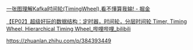 [一张图理解Kafka时间轮(TimingWheel),看不懂算我输! - 掘金](https://juejin.cn/post/6844904110399946766#heading-3)

[【EP02】超级好玩的数据结构：定时器，时间轮，分层时间轮 Timer, Timing Wheel, Hierarchical Timing Wheel_哔哩哔哩_bilibili](https://www.bilibili.com/video/BV1ry4y1k7E6/?share_source=copy_web&vd_source=b0a035fa37e9787f338156cecb419cb7)

https://zhuanlan.zhihu.com/p/384393449